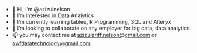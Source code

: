 - 👋 Hi, I’m @azizulnelson
- 👀 I’m interested in Data Analytics
- 🌱 I’m currently learning tableu, R Programming, SQL and Alteryx
- 💞️ I’m looking to collaborate on any employer for big data, data analytics. 
- 📫 you may contact me at azizulariff.nelson@gmail.com or awfdatatechnology@gmail.com

<!---
azizulnelson80/azizulnelson80 is a ✨ special ✨ repository because its `README.md` (this file) appears on your GitHub profile.
You can click the Preview link to take a look at your changes.
--->

